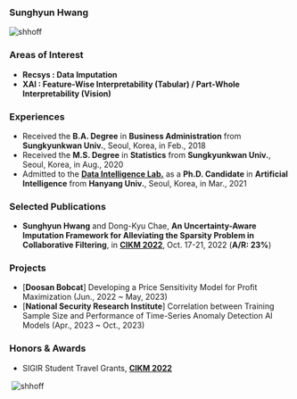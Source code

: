 ### Sunghyun Hwang

<p align="left"> <img src="https://komarev.com/ghpvc/?username=shhoff" alt="shhoff" /> </p>

### Areas of Interest
- **Recsys : Data Imputation**
- **XAI : Feature-Wise Interpretability (Tabular) / Part-Whole Interpretability (Vision)**

### Experiences
- Received the **B.A. Degree** in **Business Administration** from **Sungkyunkwan Univ.**, Seoul, Korea, in Feb., 2018
- Received the **M.S. Degree** in **Statistics** from **Sungkyunkwan Univ.**, Seoul, Korea, in Aug., 2020
- Admitted to the [**Data Intelligence Lab.**](https://dilab.hanyang.ac.kr) as a **Ph.D. Candidate** in **Artificial Intelligence** from **Hanyang Univ.**, Seoul, Korea, in Mar., 2021

### Selected Publications
- **Sunghyun Hwang** and Dong-Kyu Chae, **An Uncertainty-Aware Imputation Framework for Alleviating the Sparsity Problem in Collaborative Filtering**, in [**CIKM 2022**](https://www.cikm2022.org), Oct. 17-21, 2022 (**A/R: 23%**)

### Projects
- [**Doosan Bobcat**] Developing a Price Sensitivity Model for Profit Maximization (Jun., 2022 ~ May, 2023)
- [**National Security Research Institute**] Correlation between Training Sample Size and Performance of Time-Series Anomaly Detection AI Models (Apr., 2023 ~ Oct., 2023)

### Honors & Awards
- SIGIR Student Travel Grants, [**CIKM 2022**](https://www.cikm2022.org)

<p>&nbsp;<img align="center" src="https://github-readme-stats.vercel.app/api?username=shhoff&show_icons=true" alt="shhoff" /></p>
